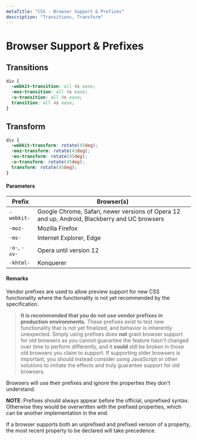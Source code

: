 ```yaml
---
metaTitle: "CSS - Browser Support & Prefixes"
description: "Transitions, Transform"
---
```


# Browser Support & Prefixes

## Transitions

```css
div {
  -webkit-transition: all 4s ease;
  -moz-transition: all 4s ease;
  -o-transition: all 4s ease;
  transition: all 4s ease;
}
```

## Transform

```css
div {
  -webkit-transform: rotate(45deg);
  -moz-transform: rotate(45deg);
  -ms-transform: rotate(45deg);
  -o-transform: rotate(45deg);
  transform: rotate(45deg);
}
```

#### Parameters

| Prefix        | Browser(s)                                                                                    |
| ------------- | --------------------------------------------------------------------------------------------- |
| `-webkit-`    | Google Chrome, Safari, newer versions of Opera 12 and up, Android, Blackberry and UC browsers |
| `-moz-`       | Mozilla Firefox                                                                               |
| `-ms-`        | Internet Explorer, Edge                                                                       |
| `-o-`, `-xv-` | Opera until version 12                                                                        |
| `-khtml-`     | Konquerer                                                                                     |

#### Remarks

Vendor prefixes are used to allow preview support for new CSS functionality where the functionality is not yet recommended by the specification.

> **It is recommended that you do not use vendor prefixes in production environments.** These prefixes exist to test new functionality that is not yet finalized, and behavior is inherently unexpected. Simply using prefixes does **not** grant browser support for old browsers as you cannot guarantee the feature hasn't changed over time to perform differently, and it **could** still be broken in those old browsers you claim to support.
> If supporting older browsers is important, you should instead consider using JavaScript or other solutions to imitate the effects and truly guarantee support for old browsers.

Browsers will use their prefixes and ignore the properties they don't understand.

**NOTE**: Prefixes should always appear before the official, unprefixed syntax. Otherwise they would be overwritten with the prefixed properties, which can be another implementation in the end.

If a browser supports both an unprefixed and prefixed version of a property, the most recent property to be declared will take precedence.

